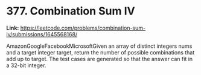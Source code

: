 # 377. Combination Sum IV

**Link:** https://leetcode.com/problems/combination-sum-iv/submissions/1645568168/

AmazonGoogleFacebookMicrosoftGiven an array of distinct integers nums and a target integer target, return the number of possible combinations that add up to target. The test cases are generated so that the answer can fit in a 32-bit integer.

